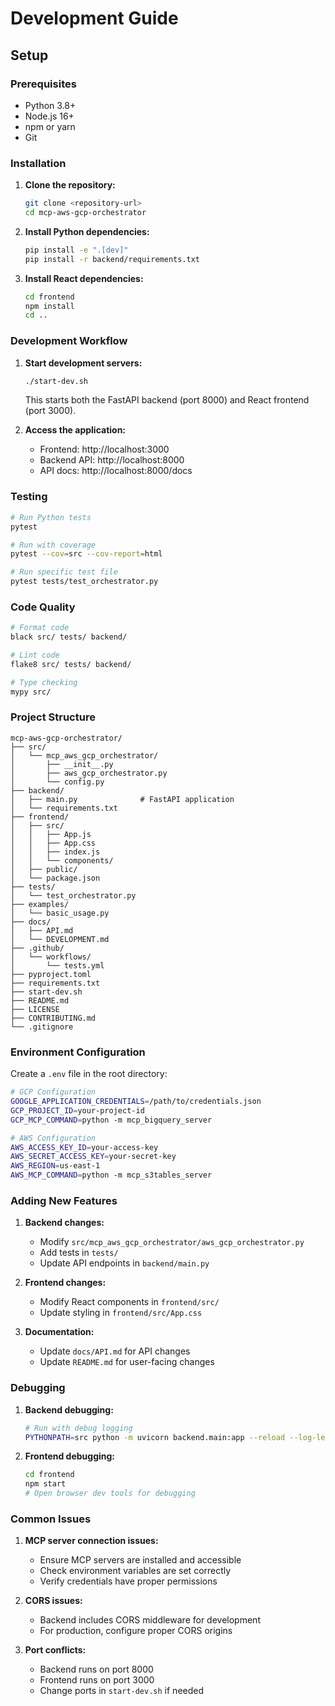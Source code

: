 # Development Guide

## Setup

### Prerequisites

- Python 3.8+
- Node.js 16+
- npm or yarn
- Git

### Installation

1. **Clone the repository:**
   ```bash
   git clone <repository-url>
   cd mcp-aws-gcp-orchestrator
   ```

2. **Install Python dependencies:**
   ```bash
   pip install -e ".[dev]"
   pip install -r backend/requirements.txt
   ```

3. **Install React dependencies:**
   ```bash
   cd frontend
   npm install
   cd ..
   ```

### Development Workflow

1. **Start development servers:**
   ```bash
   ./start-dev.sh
   ```
   This starts both the FastAPI backend (port 8000) and React frontend (port 3000).

2. **Access the application:**
   - Frontend: http://localhost:3000
   - Backend API: http://localhost:8000
   - API docs: http://localhost:8000/docs

### Testing

```bash
# Run Python tests
pytest

# Run with coverage
pytest --cov=src --cov-report=html

# Run specific test file
pytest tests/test_orchestrator.py
```

### Code Quality

```bash
# Format code
black src/ tests/ backend/

# Lint code
flake8 src/ tests/ backend/

# Type checking
mypy src/
```

### Project Structure

```
mcp-aws-gcp-orchestrator/
├── src/
│   └── mcp_aws_gcp_orchestrator/
│       ├── __init__.py
│       ├── aws_gcp_orchestrator.py
│       └── config.py
├── backend/
│   ├── main.py              # FastAPI application
│   └── requirements.txt
├── frontend/
│   ├── src/
│   │   ├── App.js
│   │   ├── App.css
│   │   ├── index.js
│   │   └── components/
│   ├── public/
│   └── package.json
├── tests/
│   └── test_orchestrator.py
├── examples/
│   └── basic_usage.py
├── docs/
│   ├── API.md
│   └── DEVELOPMENT.md
├── .github/
│   └── workflows/
│       └── tests.yml
├── pyproject.toml
├── requirements.txt
├── start-dev.sh
├── README.md
├── LICENSE
├── CONTRIBUTING.md
└── .gitignore
```

### Environment Configuration

Create a `.env` file in the root directory:

```bash
# GCP Configuration
GOOGLE_APPLICATION_CREDENTIALS=/path/to/credentials.json
GCP_PROJECT_ID=your-project-id
GCP_MCP_COMMAND=python -m mcp_bigquery_server

# AWS Configuration
AWS_ACCESS_KEY_ID=your-access-key
AWS_SECRET_ACCESS_KEY=your-secret-key
AWS_REGION=us-east-1
AWS_MCP_COMMAND=python -m mcp_s3tables_server
```

### Adding New Features

1. **Backend changes:**
   - Modify `src/mcp_aws_gcp_orchestrator/aws_gcp_orchestrator.py`
   - Add tests in `tests/`
   - Update API endpoints in `backend/main.py`

2. **Frontend changes:**
   - Modify React components in `frontend/src/`
   - Update styling in `frontend/src/App.css`

3. **Documentation:**
   - Update `docs/API.md` for API changes
   - Update `README.md` for user-facing changes

### Debugging

1. **Backend debugging:**
   ```bash
   # Run with debug logging
   PYTHONPATH=src python -m uvicorn backend.main:app --reload --log-level debug
   ```

2. **Frontend debugging:**
   ```bash
   cd frontend
   npm start
   # Open browser dev tools for debugging
   ```

### Common Issues

1. **MCP server connection issues:**
   - Ensure MCP servers are installed and accessible
   - Check environment variables are set correctly
   - Verify credentials have proper permissions

2. **CORS issues:**
   - Backend includes CORS middleware for development
   - For production, configure proper CORS origins

3. **Port conflicts:**
   - Backend runs on port 8000
   - Frontend runs on port 3000
   - Change ports in `start-dev.sh` if needed
